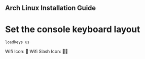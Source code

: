 ## Arch Linux Installation Guide
# Set the console keyboard layout

```loadkeys us```

Wifi Icon: 
Wifi Slash Icon: 🚫🌐
